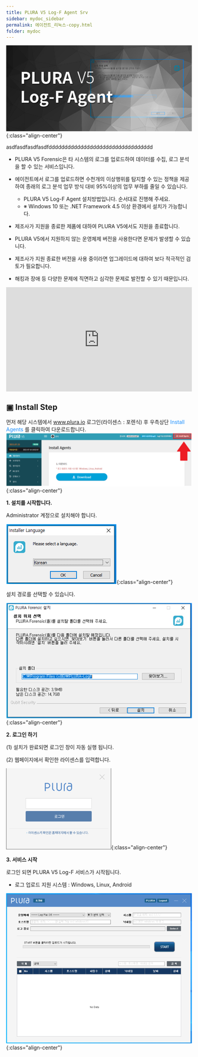 ```yaml
---
title: PLURA V5 Log-F Agent Srv 
sidebar: mydoc_sidebar
permalink: 에이전트_리눅스-copy.html
folder: mydoc
---
```


![image](/images/Log_F.png){:class="align-center"}
     
     
asdfasdfasdfasdfddddddddddddddddddddddddddddddddd

+ PLURA V5 Forensic은 타 시스템의 로그를 업로드하여 데이터를 수집, 로그 분석을 할 수 있는 서비스입니다.
+ 에이전트에서 로그를 업로드하면 수천개의 이상행위를 탐지할 수 있는 정책을 제공하여 종래의 로그 분석 업무 방식 대비 95%이상의 업무 부하를 줄일 수 있습니다.


   - PLURA V5 Log-F Agent 설치방법입니다. 순서대로 진행해 주세요.
   - ※ Windows 10 또는 .NET Framework 4.5 이상 환경에서 설치가 가능합니다.
     
        
+ 제조사가 지원을 종료한 제품에 대하여 PLURA V5에서도 지원을 종료합니다.
+ PLURA V5에서 지원하지 않는 운영체제 버전을 사용한다면 문제가 발생할 수 있습니다.
+ 제조사가 지원 종료한 버전을 사용 중이라면 업그레이드에 대하여 보다 적극적인 검토가 필요합니다. 
+ 해킹과 장애 등 다양한 문제에 직면하고 심각한 문제로 발전할 수 있기 때문입니다.　
     
     
 <style>.embed-container { position: relative; padding-bottom: 56.25%; height: 0; overflow: hidden; max-width: 100%; } .embed-container iframe, .embed-container object, .embed-container embed { position: absolute; top: 0; left: 0; width: 100%; height: 100%; }</style><div class='embed-container'><iframe src='https://www.youtube.com/embed/SzMPzaImDwk' frameborder='0' allowfullscreen></iframe></div>



## ▣ Install Step

먼저 해당 시스템에서 <font color='dodgerblue'> www.plura.io </font> 로그인(라이센스 : 포렌식) 후 우측상단 <font color='dodgerblue'> Install Agents </font>  를 클릭하여 다운로드합니다.
![image](/images/install_step.png){:class="align-center"}

__1. 설치를 시작합니다.__ 

Administrator 계정으로 설치해야 합니다.

![image](/images/install_1.png){:class="align-center"}

설치 경로를 선택할 수 있습니다.

![image](/images/install_2.png){:class="align-center"}

__2. 로그인 하기__

(1) 설치가 완료되면 로그인 창이 자동 실행 됩니다.

(2) 웹페이지에서 확인한 라이센스를 입력합니다.

![image](/images/install_3.png){:class="align-center"}

__3. 서비스 시작__

로그인 되면 PLURA V5 Log-F 서비스가 시작됩니다.
* 로그 업로드 지원 시스템 : Windows, Linux, Android

![image](/images/install_4.png){:class="align-center"}